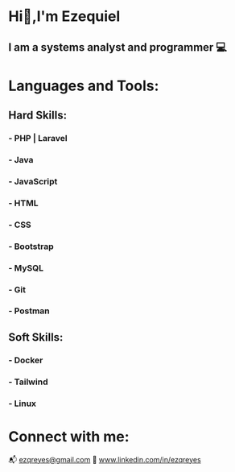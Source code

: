# Hi👋,I'm Ezequiel 
 
## I am a systems analyst and programmer :computer:
 
# Languages and Tools:
## Hard Skills:
### - PHP | Laravel 
### - Java
### - JavaScript 
### - HTML 
### - CSS 
### - Bootstrap
### - MySQL
### - Git
### - Postman

## Soft Skills: 
### - Docker 
### - Tailwind
### - Linux

# Connect with me:

:mailbox_with_mail: ezqreyes@gmail.com
:notebook: www.linkedin.com/in/ezqreyes


